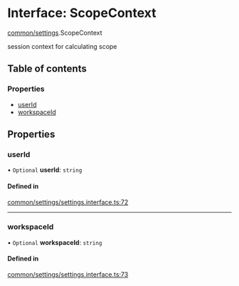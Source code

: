 # Interface: ScopeContext

[common/settings](../modules/common_settings.md).ScopeContext

session context for calculating scope

## Table of contents

### Properties

- [userId](common_settings.ScopeContext.md#userid)
- [workspaceId](common_settings.ScopeContext.md#workspaceid)

## Properties

### <a id="userid" name="userid"></a> userId

• `Optional` **userId**: `string`

#### Defined in

[common/settings/settings.interface.ts:72](https://github.com/brickdoc/brickdoc/blob/master/apps/server-api/src/common/settings/settings.interface.ts#L72)

___

### <a id="workspaceid" name="workspaceid"></a> workspaceId

• `Optional` **workspaceId**: `string`

#### Defined in

[common/settings/settings.interface.ts:73](https://github.com/brickdoc/brickdoc/blob/master/apps/server-api/src/common/settings/settings.interface.ts#L73)
